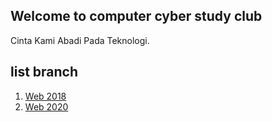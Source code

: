 ## Welcome to computer cyber study club

Cinta Kami Abadi Pada Teknologi.

## list branch

1. <a href="https://github.com/computercyber/computer-cyber/tree/2018">Web 2018</a>
2. <a href="https://github.com/computercyber/computer-cyber/tree/2020">Web 2020</a>

